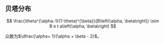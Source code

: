 ## 贝塔分布

$$
\frac{\theta^{\alpha-1}(1-\theta)^{\beta}}{B\left(\alpha, \beta\right)} \sim B e t a\left(\alpha, \beta\right)
$$

众数为$\dfrac{\alpha+ 1}{\alpha + \beta - 2}$。


